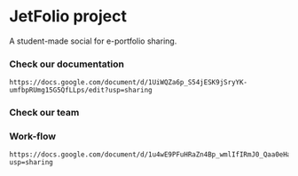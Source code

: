 # JetFolio project
A student-made social for e-portfolio sharing.

### Check our documentation
    https://docs.google.com/document/d/1UiWQZa6p_S54jESK9jSryYK-umfbpRUmg15G5QfLLps/edit?usp=sharing
### Check our team

### Work-flow
    https://docs.google.com/document/d/1u4wE9PFuHRaZn4Bp_wmlIfIRmJ0_Qaa0eHaigsupCDY/edit?usp=sharing
    